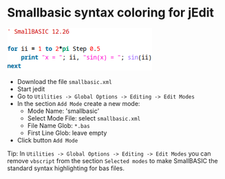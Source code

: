 # Smallbasic syntax coloring for jEdit

![Example](https://github.com/Joe7M/smallbasic.jedit.syntaxcoloring/blob/main/Screenshot.png)

- Download the file `smallbasic.xml`
- Start jedit
- Go to `Utilities -> Global Options -> Editing -> Edit Modes`
- In the section `Add Mode` create a new mode:
  - Mode Name: 'smallbasic'
  - Select Mode File: select `smallbasic.xml`
  - File Name Glob: `*.bas`
  - First Line Glob: leave empty
- Click button `Add Mode`

Tip: In `Utilities -> Global Options -> Editing -> Edit Modes` you can remove `vbscript` from the section `Selected modes` to make SmallBASIC the standard syntax highlighting for bas files.